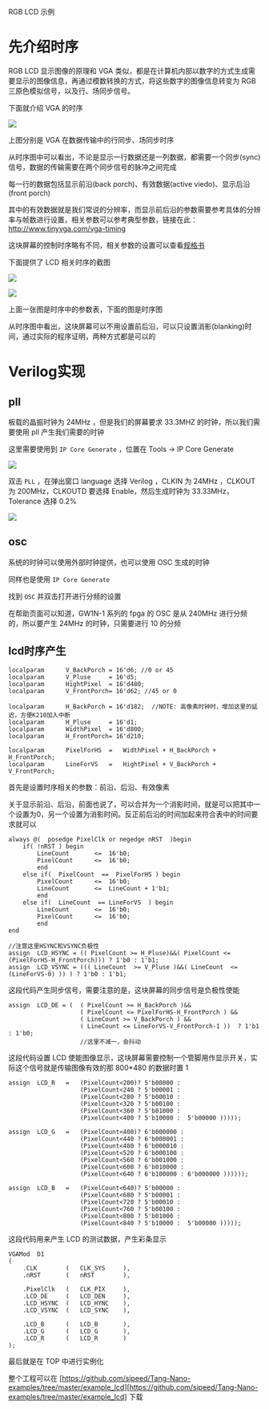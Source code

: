 RGB LCD 示例

# 先介绍时序

RGB LCD 显示图像的原理和 VGA 类似，都是在计算机内部以数字的方式生成需要显示的图像信息，再通过模数转换的方式，将这些数字的图像信息转变为 RGB 三原色模拟信号，以及行、场同步信号。

下面就介绍 VGA 的时序

![](../../assets/examples/lcd_pjt_1.png)

上图分别是 VGA 在数据传输中的行同步、场同步时序

从时序图中可以看出，不论是显示一行数据还是一列数据，都需要一个同步(sync)信号，数据的传输需要在两个同步信号的脉冲之间完成

每一行的数据包括显示前沿(back porch)、有效数据(active viedo)、显示后沿(front porch)

其中的有效数据就是我们常说的分辨率，而显示前后沿的参数需要参考具体的分辨率与帧数进行设置，相关参数可以参考典型参数，链接在此： http://www.tinyvga.com/vga-timing

这块屏幕的控制时序略有不同，相关参数的设置可以查看[规格书](../../assets/files/AT050TN43.pdf)

下面提供了 LCD 相关时序的截图

![](../../assets/examples/lcd_pjt_2.png)

![](../../assets/examples/lcd_pjt_3.png)

上面一张图是时序中的参数表，下面的图是时序图

从时序图中看出，这块屏幕可以不用设置前后沿，可以只设置消影(blanking)时间，通过实际的程序证明，两种方式都是可以的

# Verilog实现

## pll

板载的晶振时钟为 24MHz ，但是我们的屏幕要求 33.3MHZ 的时钟，所以我们需要使用 pll 产生我们需要的时钟

这里需要使用到 `IP Core Generate` ，位置在 Tools -> IP Core Generate

![](../../assets/examples/lcd_pjt_4.png)

双击 `PLL` ，在弹出窗口 language 选择 Verilog ，CLKIN 为 24MHz ，CLKOUT 为 200MHz，CLKOUTD 要选择 Enable，然后生成时钟为 33.33MHz，Tolerance 选择 0.2%

![](../../assets/examples/lcd_pjt_5.png)

## osc

系统的时钟可以使用外部时钟提供，也可以使用 OSC 生成的时钟

同样也是使用 `IP Core Generate`

找到 `OSC` 并双击打开进行分频的设置

在帮助页面可以知道，GW1N-1 系列的 fpga 的 OSC 是从 240MHz 进行分频的，所以要产生 24MHz 的时钟，只需要进行 10 的分频

## lcd时序产生

```
localparam      V_BackPorch = 16'd6; //0 or 45
localparam      V_Pluse 	= 16'd5; 
localparam      HightPixel  = 16'd480;
localparam      V_FrontPorch= 16'd62; //45 or 0

localparam      H_BackPorch = 16'd182; 	//NOTE: 高像素时钟时，增加这里的延迟，方便K210加入中断
localparam      H_Pluse 	= 16'd1; 
localparam      WidthPixel  = 16'd800;
localparam      H_FrontPorch= 16'd210;

localparam      PixelForHS  =   WidthPixel + H_BackPorch + H_FrontPorch;  	
localparam      LineForVS   =   HightPixel + V_BackPorch + V_FrontPorch;
```

首先是设置时序相关的参数：前沿、后沿、有效像素

关于显示前沿、后沿，前面也说了，可以合并为一个消影时间，就是可以把其中一个设置为0，另一个设置为消影时间。反正前后沿的时间加起来符合表中的时间要求就可以

```
always @(  posedge PixelClk or negedge nRST  )begin
    if( !nRST ) begin
        LineCount       <=  16'b0;    
        PixelCount      <=  16'b0;
        end
    else if(  PixelCount  ==  PixelForHS ) begin
        PixelCount      <=  16'b0;
        LineCount       <=  LineCount + 1'b1;
        end
    else if(  LineCount  == LineForVS  ) begin
        LineCount       <=  16'b0;
        PixelCount      <=  16'b0;
        end
end

//注意这里HSYNC和VSYNC负极性
assign  LCD_HSYNC = (( PixelCount >= H_Pluse)&&( PixelCount <= (PixelForHS-H_FrontPorch))) ? 1'b0 : 1'b1;
assign  LCD_VSYNC = ((( LineCount  >= V_Pluse )&&( LineCount  <= (LineForVS-0) )) ) ? 1'b0 : 1'b1;
```

这段代码产生同步信号，需要注意的是，这块屏幕的同步信号是负极性使能

```
assign  LCD_DE = (  ( PixelCount >= H_BackPorch )&&
                    ( PixelCount <= PixelForHS-H_FrontPorch ) &&
                    ( LineCount >= V_BackPorch ) &&
                    ( LineCount <= LineForVS-V_FrontPorch-1 ))  ? 1'b1 : 1'b0;
                    //这里不减一，会抖动
```

这段代码设置 LCD 使能图像显示，这块屏幕需要控制一个管脚用作显示开关，实际这个信号就是传输图像有效的那 800*480 的数据时置 1

```
assign  LCD_R   =   (PixelCount<200)? 5'b00000 : 
                    (PixelCount<240 ? 5'b00001 :    
                    (PixelCount<280 ? 5'b00010 :    
                    (PixelCount<320 ? 5'b00100 :    
                    (PixelCount<360 ? 5'b01000 :    
                    (PixelCount<400 ? 5'b10000 :  5'b00000 )))));

assign  LCD_G   =   (PixelCount<400)? 6'b000000 : 
                    (PixelCount<440 ? 6'b000001 :    
                    (PixelCount<480 ? 6'b000010 :    
                    (PixelCount<520 ? 6'b000100 :    
                    (PixelCount<560 ? 6'b001000 :    
                    (PixelCount<600 ? 6'b010000 :  
                    (PixelCount<640 ? 6'b100000 : 6'b000000 ))))));

assign  LCD_B   =   (PixelCount<640)? 5'b00000 : 
                    (PixelCount<680 ? 5'b00001 :    
                    (PixelCount<720 ? 5'b00010 :    
                    (PixelCount<760 ? 5'b00100 :    
                    (PixelCount<800 ? 5'b01000 :    
                    (PixelCount<840 ? 5'b10000 :  5'b00000 )))));
```

这段代码用来产生 LCD 的测试数据，产生彩条显示

```
VGAMod	D1
(
    .CLK		(	CLK_SYS     ),
    .nRST		(	nRST		),

    .PixelClk	(	CLK_PIX		),
    .LCD_DE		(	LCD_DEN	 	),
    .LCD_HSYNC	(	LCD_HYNC 	),
    .LCD_VSYNC	(	LCD_SYNC 	),

    .LCD_B		(	LCD_B		),
    .LCD_G		(	LCD_G		),
    .LCD_R		(	LCD_R		)
);
```

最后就是在 TOP 中进行实例化

整个工程可以在 [https://github.com/sipeed/Tang-Nano-examples/tree/master/example_lcd][https://github.com/sipeed/Tang-Nano-examples/tree/master/example_lcd] 下载

